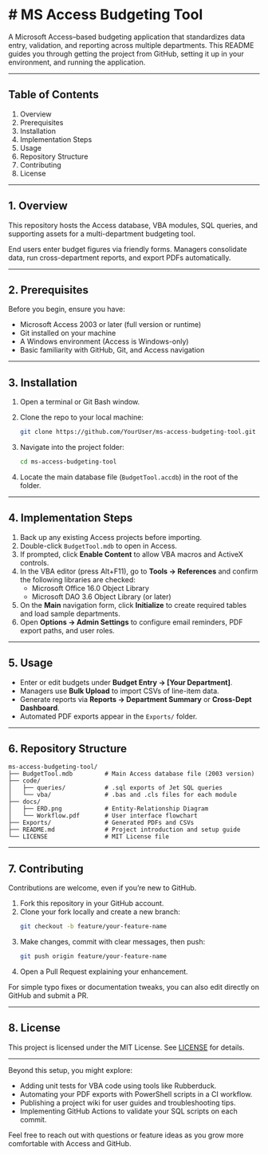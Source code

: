 # # MS Access Budgeting Tool

A Microsoft Access–based budgeting application that standardizes data entry, validation, and reporting across multiple departments. This README guides you through getting the project from GitHub, setting it up in your environment, and running the application.

---

## Table of Contents

1. Overview  
2. Prerequisites  
3. Installation  
4. Implementation Steps  
5. Usage  
6. Repository Structure  
7. Contributing  
8. License  

---

## 1. Overview

This repository hosts the Access database, VBA modules, SQL queries, and supporting assets for a multi-department budgeting tool.  

End users enter budget figures via friendly forms. Managers consolidate data, run cross-department reports, and export PDFs automatically.

---

## 2. Prerequisites

Before you begin, ensure you have:

- Microsoft Access 2003 or later (full version or runtime)  
- Git installed on your machine  
- A Windows environment (Access is Windows-only)  
- Basic familiarity with GitHub, Git, and Access navigation  

---

## 3. Installation

1. Open a terminal or Git Bash window.  
2. Clone the repo to your local machine:  

   ```bash
   git clone https://github.com/YourUser/ms-access-budgeting-tool.git
   ```  

3. Navigate into the project folder:  

   ```bash
   cd ms-access-budgeting-tool
   ```  

4. Locate the main database file (`BudgetTool.accdb`) in the root of the folder.

---

## 4. Implementation Steps

1. Back up any existing Access projects before importing.  
2. Double-click `BudgetTool.mdb` to open in Access.  
3. If prompted, click **Enable Content** to allow VBA macros and ActiveX controls.  
4. In the VBA editor (press Alt+F11), go to **Tools → References** and confirm the following libraries are checked:  
   - Microsoft Office 16.0 Object Library  
   - Microsoft DAO 3.6 Object Library (or later)  
5. On the **Main** navigation form, click **Initialize** to create required tables and load sample departments.  
6. Open **Options → Admin Settings** to configure email reminders, PDF export paths, and user roles.  

---

## 5. Usage

- Enter or edit budgets under **Budget Entry → [Your Department]**.  
- Managers use **Bulk Upload** to import CSVs of line-item data.  
- Generate reports via **Reports → Department Summary** or **Cross-Dept Dashboard**.  
- Automated PDF exports appear in the `Exports/` folder.

---

## 6. Repository Structure

```text
ms-access-budgeting-tool/
├── BudgetTool.mdb         # Main Access database file (2003 version)
├── code/
│   ├── queries/           # .sql exports of Jet SQL queries
│   └── vba/               # .bas and .cls files for each module
├── docs/
│   ├── ERD.png            # Entity-Relationship Diagram
│   └── Workflow.pdf       # User interface flowchart
├── Exports/               # Generated PDFs and CSVs
├── README.md              # Project introduction and setup guide
└── LICENSE                # MIT License file
```

---

## 7. Contributing

Contributions are welcome, even if you’re new to GitHub.  

1. Fork this repository in your GitHub account.  
2. Clone your fork locally and create a new branch:  
   ```bash
   git checkout -b feature/your-feature-name
   ```  
3. Make changes, commit with clear messages, then push:  
   ```bash
   git push origin feature/your-feature-name
   ```  
4. Open a Pull Request explaining your enhancement.  

For simple typo fixes or documentation tweaks, you can also edit directly on GitHub and submit a PR.

---

## 8. License

This project is licensed under the MIT License. See [LICENSE](LICENSE) for details.

---

Beyond this setup, you might explore:

- Adding unit tests for VBA code using tools like Rubberduck.  
- Automating your PDF exports with PowerShell scripts in a CI workflow.  
- Publishing a project wiki for user guides and troubleshooting tips.  
- Implementing GitHub Actions to validate your SQL scripts on each commit.  

Feel free to reach out with questions or feature ideas as you grow more comfortable with Access and GitHub.

